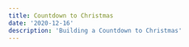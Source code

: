 ```yaml
---
title: Countdown to Christmas
date: '2020-12-16'
description: 'Building a Countdown to Christmas'
---
```


<!-- ## Christmas is coming, but when will santa arrive?

I was always facinated by [Norad's santa tracker](https://www.noradsanta.org/). That is why this year I felt obligated to try and develop my own. 

## First
I built a basic webpage that display how much longer till christmas is here. Obviously, it didnt accept any user interaction so the basic <Date().getTime();> javascript function only provided me with the basic UTC time stored from your local browser. Let's do better.

![Simple Page](./SimplePage.jpg)

## Second
Since all 7.85 Billion humans do not live in the same timezone as myself, I have to provide a function which allows for users to select their timezone. Then I can calculate the time till Christmas from there.  -->